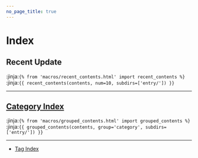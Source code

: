 ```yaml
---
no_page_title: true
---
```

# Index

## Recent Update
:jinja:`{% from 'macros/recent_contents.html' import recent_contents %}`
:jinja:`{{ recent_contents(contents, num=10, subdirs=['entry/']) }}`

---

## [Category Index](category/)

:jinja:`{% from 'macros/grouped_contents.html' import grouped_contents %}`
:jinja:`{{ grouped_contents(contents, group='category', subdirs=['entry/']) }}`

---

- [Tag Index](tags/)
